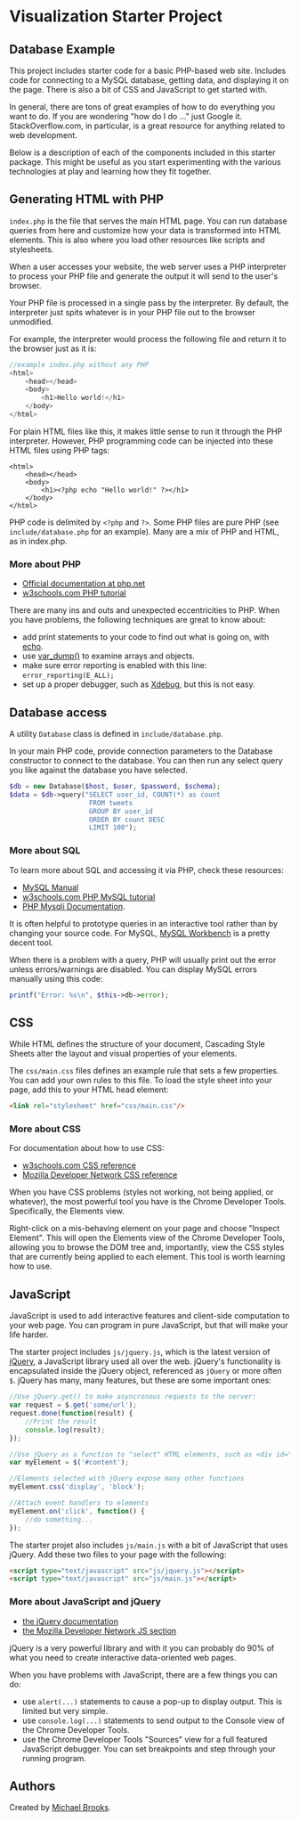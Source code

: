 Visualization Starter Project
============

Database Example
------------

This project includes starter code for a basic PHP-based web site.
Includes code for connecting to a MySQL database, getting data, and displaying it on the page.
There is also a bit of CSS and JavaScript to get started with.

In general, there are tons of great examples of how to do everything you want to do.
If you are wondering "how do I do ..." just Google it. StackOverflow.com, in
particular, is a great resource for anything related to web development.

Below is a description of each of the components included in this starter package.
This might be useful as you start experimenting with the various technologies at play
and learning how they fit together.

## Generating HTML with PHP

`index.php` is the file that serves the main HTML page.
You can run database queries from here and customize how your data is transformed into HTML elements.
This is also where you load other resources like scripts and stylesheets.

When a user accesses your website, the web server uses a PHP interpreter
to process your PHP file and generate the output it will send to the user's browser.

Your PHP file is processed in a single pass by the interpreter. By default, the
interpreter just spits whatever is in your PHP file out to the browser unmodified.

For example, the interpreter would process the following file and return it to the browser just as it is:
```php
//example index.php without any PHP
<html>
    <head></head>
    <body>
        <h1>Hello world!</h1>
    </body>
</html>
```

For plain HTML files like this, it makes little sense to run it through the PHP interpreter.
However, PHP programming code can be injected into these HTML files using PHP tags:

```
<html>
    <head></head>
    <body>
        <h1><?php echo "Hello world!" ?></h1>
    </body>
</html>
```

PHP code is delimited by `<?php` and `?>`. Some PHP files are pure PHP
(see `include/database.php` for an example). Many are a mix of PHP and HTML, as in index.php.

### More about PHP

- [Official documentation at php.net](http://www.php.net/manual/en/)
- [w3schools.com PHP tutorial](http://www.w3schools.com/php/default.asp)

There are many ins and outs and unexpected eccentricities to PHP.
When you have problems, the following techniques are great to know about:
- add print statements to your code to find out what is going on, with [echo](http://php.net/manual/en/function.echo.php).
- use [var_dump()](http://php.net/manual/en/function.var-dump.php) to examine arrays and objects.
- make sure error reporting is enabled with this line: `error_reporting(E_ALL);`
- set up a proper debugger, such as [Xdebug](http://xdebug.org/), but this is not easy.

## Database access

A utility `Database` class is defined in `include/database.php`.

In your main PHP code, provide connection parameters to the Database constructor to connect to the database.
You can then run any select query you like against the database you have selected.

```php
$db = new Database($host, $user, $password, $schema);
$data = $db->query("SELECT user_id, COUNT(*) as count
                    FROM tweets
                    GROUP BY user_id
                    ORDER BY count DESC
                    LIMIT 100");
```

### More about SQL

To learn more about SQL and accessing it via PHP, check these resources:
- [MySQL Manual](http://dev.mysql.com/doc/refman/5.5/en/index.html)
- [w3schools.com PHP MySQL tutorial](http://www.w3schools.com/php/php_mysql_intro.asp)
- [PHP Mysqli Documentation](http://php.net/manual/en/class.mysqli.php).

It is often helpful to prototype queries in an interactive tool rather than
by changing your source code. For MySQL, [MySQL Workbench](http://dev.mysql.com/downloads/workbench/)
is a pretty decent tool.

When there is a problem with a query, PHP will usually print out the error unless
errors/warnings are disabled. You can display MySQL errors manually using this code:

```php
printf("Error: %s\n", $this->db->error);
```

## CSS

While HTML defines the structure of your document, Cascading Style Sheets
alter the layout and visual properties of your elements.

The `css/main.css` files defines an example rule that sets a few properties. You can add your own rules to this file. To load the style sheet into your page, add this to your HTML head element:

```html
<link rel="stylesheet" href="css/main.css"/>
```

### More about CSS

For documentation about how to use CSS:
- [w3schools.com CSS reference](http://www.w3schools.com/cssref/default.asp)
- [Mozilla Developer Network CSS reference](https://developer.mozilla.org/en-US/docs/CSS/CSS_Reference)

When you have CSS problems (styles not working, not being applied, or whatever),
the most powerful tool you have is the Chrome Developer Tools. Specifically, the Elements view.

Right-click on a mis-behaving element on your page and choose "Inspect Element".
This will open the Elements view of the Chrome Developer Tools, allowing you to
browse the DOM tree and, importantly, view the CSS styles that are currently being
applied to each element. This tool is worth learning how to use.


## JavaScript

JavaScript is used to add interactive features and client-side computation to your
web page. You can program in pure JavaScript, but that will make your life harder.

The starter project includes `js/jquery.js`, which is the latest version of [jQuery](http://jquery.com/), a JavaScript library used all over the web. jQuery's functionality is encapsulated inside
the jQuery object, referenced as `jQuery` or more often `$`. jQuery has many,
many features, but these are some important ones:

```javascript
//Use jQuery.get() to make asyncronous requests to the server:
var request = $.get('some/url');
request.done(function(result) {
    //Print the result
    console.log(result);
});

//Use jQuery as a function to "select" HTML elements, such as <div id="content">
var myElement = $('#content');

//Elements selected with jQuery expose many other functions
myElement.css('display', 'block');

//Attach event handlers to elements
myElement.on('click', function() {
    //do something...
});
```

The starter projet also includes `js/main.js` with a bit of JavaScript that uses
jQuery. Add these two files to your page with the following:

```html
<script type="text/javascript" src="js/jquery.js"></script>
<script type="text/javascript" src="js/main.js"></script>
```

### More about JavaScript and jQuery

- [the jQuery documentation](http://api.jquery.com/)
- [the Mozilla Developer Network JS section](https://developer.mozilla.org/en-US/docs/JavaScript)

jQuery is a very powerful library and with it you can probably do 90% of what you need
to create interactive data-oriented web pages.

When you have problems with JavaScript, there are a few things you can do:
- use `alert(...)` statements to cause a pop-up to display output. This is limited but very simple.
- use `console.log(...)` statements to send output to the Console view of the Chrome Developer Tools.
- use the Chrome Developer Tools "Sources" view for a full featured JavaScript debugger. You can set breakpoints and step through your running program.

## Authors

Created by [Michael Brooks](http://github.com/michaelbrooks).

